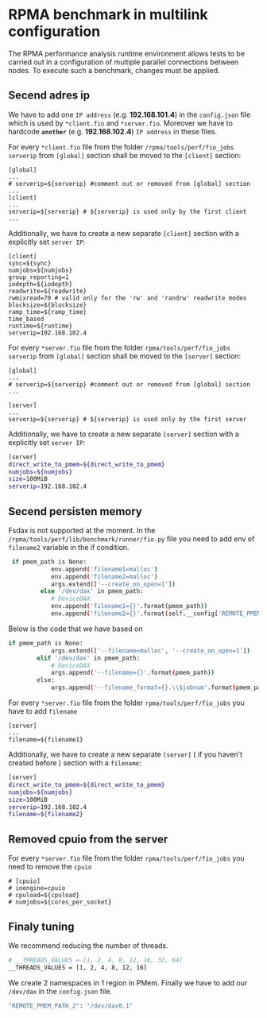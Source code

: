 # RPMA benchmark in multilink configuration

The RPMA performance analysis runtime environment allows tests to be carried out in a configuration of multiple parallel connections between nodes.
To execute such a benchmark, changes must be applied.

## Secend adres ip
We have to add one `IP address` (e.g. **192.168.101.4**) in the `config.json` file which is used by `*client.fio` and `*server.fio`. 
Moreover we have to hardcode **`another`** (e.g. **192.168.102.4**) `IP address` in these files.

For every `*client.fio` file from the folder `/rpma/tools/perf/fio_jobs` `serverip` from `[global]` section shall be moved to the `[client]` section:
```
[global]
...
# serverip=${serverip} #comment out or removed from [global] section
...
[client] 
...
serverip=${serverip} # ${serverip} is used only by the first client
...
```
Additionally, we have to create a new separate `[client]` section with a explicitly set `server IP`:
```
[client]
sync=${sync}
numjobs=${numjobs}
group_reporting=1
iodepth=${iodepth}
readwrite=${readwrite}
rwmixread=70 # valid only for the 'rw' and 'randrw' readwrite modes
blocksize=${blocksize}
ramp_time=${ramp_time}
time_based
runtime=${runtime}
serverip=192.168.102.4
```

For every `*server.fio` file from the folder `rpma/tools/perf/fio_jobs` `serverip` from `[global]` section shall be moved to the `[server]` section: 
```
[global]
...
# serverip=${serverip} #comment out or removed from [global] section
...

[server]
...
serverip=${serverip} # ${serverip} is used only by the first server
```
Additionally, we have to create a new separate `[server]` section with a explicitly set `server IP`:
```sh
[server]
direct_write_to_pmem=${direct_write_to_pmem}
numjobs=${numjobs}
size=100MiB
serverip=192.168.102.4
```
## Secend persisten memory 
Fsdax is not supported at the moment.
In the `/rpma/tools/perf/lib/benchmark/runner/fio.py` file you need to add env of `filename2` variable in the if condition.
```sh
 if pmem_path is None:
            env.append('filename1=malloc')
            env.append('filename2=malloc')
            args.extend(['--create_on_open=1'])
         else '/dev/dax' in pmem_path:
            # DeviceDAX
            env.append('filename1={}'.format(pmem_path))
            env.append('filename2={}'.format(self.__config['REMOTE_PMEM_PATH_2']))
```
Below is the code that we have based on
```sh
if pmem_path is None:
            args.extend(['--filename=malloc', '--create_on_open=1'])
        elif '/dev/dax' in pmem_path:
            # DeviceDAX
            args.append('--filename={}'.format(pmem_path))
        else:
            args.append('--filename_format={}.\\$jobnum'.format(pmem_path))
```


For every `*server.fio` file from the folder `rpma/tools/perf/fio_jobs` you have to add `filename`
```
[server]
...
filename=${filename1}
```
Additionally, we have to create a new separate `[server]` ( if you haven't created before ) section with a `filename`:
```sh
[server]
direct_write_to_pmem=${direct_write_to_pmem}
numjobs=${numjobs}
size=100MiB
serverip=192.168.102.4
filename=${filename2}
```

## Removed cpuio from the server
For every `*server.fio` file from the folder `rpma/tools/perf/fio_jobs` you need to remove the `cpuio`
```
# [cpuio]
# ioengine=cpuio
# cpuload=${cpuload}
# numjobs=${cores_per_socket}
```

## Finaly tuning

We recommend reducing the number of threads.
```sh
# __THREADS_VALUES = [1, 2, 4, 8, 12, 16, 32, 64]
__THREADS_VALUES = [1, 2, 4, 8, 12, 16]
```
We create 2 namespaces in 1 region in PMem.
Finally we have to add our `/dev/dax` in the `config.json` file.
```sh
"REMOTE_PMEM_PATH_2": "/dev/dax0.1"
```
